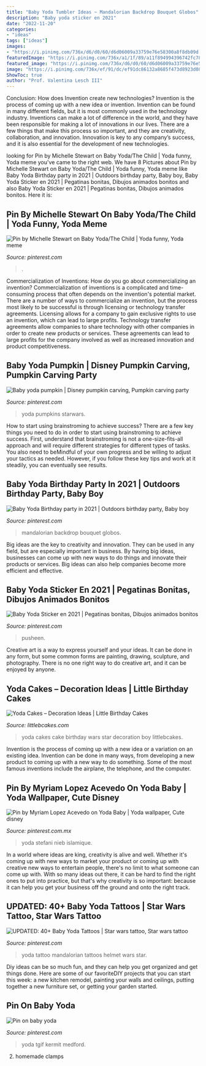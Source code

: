 ```yaml
---
title: "Baby Yoda Tumbler Ideas ~ Mandalorian Backdrop Bouquet Globos"
description: "Baby yoda sticker en 2021"
date: "2022-11-20"
categories:
- "ideas"
tags: ["ideas"]
images:
- "https://i.pinimg.com/736x/d6/d0/60/d6d06009a33759e76e58300a8f8db09d.jpg"
featuredImage: "https://i.pinimg.com/736x/a1/1f/89/a11f894994396742fc782aac51be7149.jpg"
featured_image: "https://i.pinimg.com/736x/d6/d0/60/d6d06009a33759e76e58300a8f8db09d.jpg"
image: "https://i.pinimg.com/736x/ef/91/dc/ef91dc86132a8685f473d8923d085b56.jpg"
ShowToc: true
author: "Prof. Valentina Lesch III"
---
```



Conclusion: How does Invention create new technologies?
Invention is the process of coming up with a new idea or invention. Invention can be found in many different fields, but it is most commonly used in the technology industry. Inventions can make a lot of difference in the world, and they have been responsible for making a lot of innovations in our lives. There are a few things that make this process so important, and they are creativity, collaboration, and innovation. Innovation is key to any company’s success, and it is also essential for the development of new technologies.

	

		
looking for Pin by Michelle Stewart on Baby Yoda/The Child | Yoda funny, Yoda meme you've came to the right web. We have 8 Pictures about Pin by Michelle Stewart on Baby Yoda/The Child | Yoda funny, Yoda meme like Baby Yoda Birthday party in 2021 | Outdoors birthday party, Baby boy, Baby Yoda Sticker en 2021 | Pegatinas bonitas, Dibujos animados bonitos and also Baby Yoda Sticker en 2021 | Pegatinas bonitas, Dibujos animados bonitos. Here it is:
		
    
## Pin By Michelle Stewart On Baby Yoda/The Child | Yoda Funny, Yoda Meme

<img loading=lazy src="https://i.pinimg.com/736x/ef/91/dc/ef91dc86132a8685f473d8923d085b56.jpg" onerror="this.onerror=null;this.src='https://tse3.mm.bing.net/th?id=OIP.0XE2ggwc_qDrV7K6r2pgbgHaJR&amp;pid=15.1';" alt="Pin by Michelle Stewart on Baby Yoda/The Child | Yoda funny, Yoda meme">

_Source: pinterest.com_

>. 

	

Commercialization of Inventions: How do you go about commercializing an invention?
Commercialization of inventions is a complicated and time-consuming process that often depends on the invention's potential market. There are a number of ways to commercialize an invention, but the process most likely to be successful is through licensing or technology transfer agreements. Licensing allows for a company to gain exclusive rights to use an invention, which can lead to large profits. Technology transfer agreements allow companies to share technology with other companies in order to create new products or services. These agreements can lead to large profits for the company involved as well as increased innovation and product competitiveness.

    
## Baby Yoda Pumpkin | Disney Pumpkin Carving, Pumpkin Carving Party

<img loading=lazy src="https://i.pinimg.com/736x/d6/d0/60/d6d06009a33759e76e58300a8f8db09d.jpg" onerror="this.onerror=null;this.src='https://tse2.mm.bing.net/th?id=OIP.g8WQqsybo5QlmeTecQPxFwHaFj&amp;pid=15.1';" alt="Baby yoda pumpkin | Disney pumpkin carving, Pumpkin carving party">

_Source: pinterest.com_

>yoda pumpkins starwars. 

	

How to start using brainstroming to achieve success?
There are a few key things you need to do in order to start using brainstroming to achieve success. First, understand that brainstroming is not a one-size-fits-all approach and will require different strategies for different types of tasks. You also need to beMindful of your own progress and be willing to adjust your tactics as needed. However, if you follow these key tips and work at it steadily, you can eventually see results.

    
## Baby Yoda Birthday Party In 2021 | Outdoors Birthday Party, Baby Boy

<img loading=lazy src="https://i.pinimg.com/736x/2f/9d/f0/2f9df0e2ff96ab23fbf65747c457e24c.jpg" onerror="this.onerror=null;this.src='https://tse2.mm.bing.net/th?id=OIP.q5aYuE64h9ETrBHKW-MCNwHaJ3&amp;pid=15.1';" alt="Baby Yoda Birthday party in 2021 | Outdoors birthday party, Baby boy">

_Source: pinterest.com_

>mandalorian backdrop bouquet globos. 

	

Big ideas are the key to creativity and innovation. They can be used in any field, but are especially important in business. By having big ideas, businesses can come up with new ways to do things and innovate their products or services. Big ideas can also help companies become more efficient and effective.

    
## Baby Yoda Sticker En 2021 | Pegatinas Bonitas, Dibujos Animados Bonitos

<img loading=lazy src="https://i.pinimg.com/736x/35/11/f9/3511f911e5d6d88d6ce9dcb2b738be6a.jpg" onerror="this.onerror=null;this.src='https://tse4.mm.bing.net/th?id=OIP.YUl5l0YPQmV2GpwZc8gIYAHaHa&amp;pid=15.1';" alt="Baby Yoda Sticker en 2021 | Pegatinas bonitas, Dibujos animados bonitos">

_Source: pinterest.com_

>pusheen. 

	

Creative art is a way to express yourself and your ideas. It can be done in any form, but some common forms are painting, drawing, sculpture, and photography. There is no one right way to do creative art, and it can be enjoyed by anyone.

    
## Yoda Cakes – Decoration Ideas | Little Birthday Cakes

<img loading=lazy src="http://littlebcakes.com/wp-content/uploads/2014/01/Yoda-Cakes-Photos.jpg" onerror="this.onerror=null;this.src='https://tse2.mm.bing.net/th?id=OIP.7KIiuqceyunGrd8jIh77ZQHaFe&amp;pid=15.1';" alt="Yoda Cakes – Decoration Ideas | Little Birthday Cakes">

_Source: littlebcakes.com_

>yoda cakes cake birthday wars star decoration boy littlebcakes. 

	

Invention is the process of coming up with a new idea or a variation on an existing idea. Invention can be done in many ways, from developing a new product to coming up with a new way to do something. Some of the most famous inventions include the airplane, the telephone, and the computer.

    
## Pin By Myriam Lopez Acevedo On Yoda Baby | Yoda Wallpaper, Cute Disney

<img loading=lazy src="https://i.pinimg.com/736x/ba/3d/90/ba3d9075dd6aaf6cdd893c98cd631c4f.jpg" onerror="this.onerror=null;this.src='https://tse4.mm.bing.net/th?id=OIP.f58yNFKDwtxqroMbE38pOQAAAA&amp;pid=15.1';" alt="Pin by Myriam Lopez Acevedo on Yoda Baby | Yoda wallpaper, Cute disney">

_Source: pinterest.com.mx_

>yoda stefani nieb islamique. 

	

In a world where ideas are king, creativity is alive and well. Whether it's coming up with new ways to market your product or coming up with creative new ways to entertain people, there's no limit to what someone can come up with. With so many ideas out there, it can be hard to find the right ones to put into practice, but that's why creativity is so important: because it can help you get your business off the ground and onto the right track.

    
## UPDATED: 40+ Baby Yoda Tattoos | Star Wars Tattoo, Star Wars Tattoo

<img loading=lazy src="https://i.pinimg.com/736x/52/0b/fa/520bfad140d3ea473b9d4d6723b5f892.jpg" onerror="this.onerror=null;this.src='https://tse4.mm.bing.net/th?id=OIP._Mso2E6KXGetngAHDhQnUwHaHa&amp;pid=15.1';" alt="UPDATED: 40+ Baby Yoda Tattoos | Star wars tattoo, Star wars tattoo">

_Source: pinterest.com_

>yoda tattoo mandalorian tattoos helmet wars star. 

	

Diy ideas can be so much fun, and they can help you get organized and get things done. Here are some of our favoriteDIY projects that you can start this week: a new kitchen remodel, painting your walls and ceilings, putting together a new furniture set, or getting your garden started.

    
## Pin On Baby Yoda

<img loading=lazy src="https://i.pinimg.com/736x/a1/1f/89/a11f894994396742fc782aac51be7149.jpg" onerror="this.onerror=null;this.src='https://tse2.mm.bing.net/th?id=OIP.3Fc60m1WKRpaqOP71hN1DwHaHl&amp;pid=15.1';" alt="Pin on baby yoda">

_Source: pinterest.com_

>yoda tgif kermit medford. 

	

2. homemade clamps

